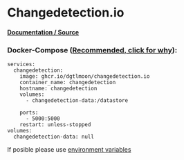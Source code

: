 # **Changedetection.io**

#### [Documentation / Source](changedetection.io)

### Docker-Compose ([Recommended, click for why](https://docs.docker.com/compose/intro/features-uses/)):

```
services:
  changedetection:
    image: ghcr.io/dgtlmoon/changedetection.io
    container_name: changedetection
    hostname: changedetection
    volumes:
      - changedetection-data:/datastore

    ports:
      - 5000:5000
    restart: unless-stopped
volumes:
  changedetection-data: null
```

If posible please use [environment variables](https://docs.docker.com/compose/environment-variables/set-environment-variables/)